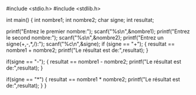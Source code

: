 #include <stdio.h>
#include <stdlib.h>

int main()
{
int nombre1;
int nombre2;
char signe;
int resultat;

printf("Entrez le premier nombre:");
scanf("%s\n",&nombre1);
printf("Entrez le second nombre:");
scanf("%s\n",&nombre2);
printf("Entrez un signe(+,-,*,/):");
scanf("%c\n",&signe);
if (signe == "+");
{
resultat == nombre1 + nombre2;
printf("Le résultat est de:",resultat);
}

if(signe == "-");
{
resultat == nombre1 - nombre2;
printf("Le résultat est de:",resultat);
}

if(signe == "*")
{
resultat == nombre1 * nombre2;
printf("Le résultat est de:",resultat);
}
}

